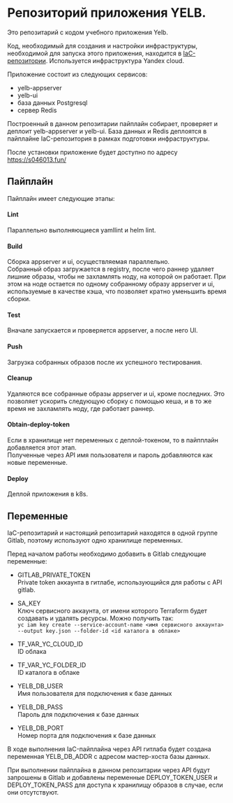 # Репозиторий приложения YELB.

Это репозитарий с кодом учебного приложения Yelb.  

Код, необходимый для создания и настройки инфраструктуры, необходимой для запуска этого приложения, находится в [IaC-репозитории](https://yelbgit.gitlab.yandexcloud.net/yelb/yelb-iac). Используется инфраструктура Yandex cloud.

Приложение состоит из следующих сервисов:

* yelb-appserver
* yelb-ui
* база данных Postgresql
* сервер Redis

Построенный в данном репозитарии пайплайн собирает, проверяет и деплоит yelb-appserver и yelb-ui. База данных и Redis деплоятся в пайплайне IaC-репозитория в рамках подготовки инфраструктуры.

После установки приложение будет доступно по адресу https://s046013.fun/

## Пайплайн

Пайплайн имеет следующие этапы:

#### Lint
Параллельно выполняющиеся yamllint и helm lint.

#### Build
Сборка appserver и ui, осуществляемая параллельно.  
Собранный образ загружается в registry, после чего раннер удаляет лишние образы, чтобы не захламлять ноду, на которой он работает. При этом на ноде остается по одному собранному образу appserver и ui, используемые в качестве кэша, что позволяет кратно уменьшить время сборки.

#### Test
Вначале запускается и проверяется appserver, а после него UI.



#### Push
Загрузка собранных образов после их успешного тестирования.

#### Cleanup
Удаляются все собранные образы appserver и ui, кроме последних. Это позволяет ускорить следующую сборку с помощью кеша, и в то же время не захламлять ноду, где работает раннер.

#### Obtain-deploy-token
Если в хранилище нет переменных с деплой-токеном, то в пайпплайн добавляется этот этап.  
Полученные через API имя пользователя и пароль добавляются как новые переменные.

#### Deploy
Деплой приложения в k8s.

## Переменные

IaC-репозитарий и настоящий репозитарий находятся в одной группе Gitlab, поэтому используют одно хранилище переменных.

Перед началом работы необходимо добавить в Gitlab следующие переменные:

- GITLAB_PRIVATE_TOKEN  
Private token аккаунта в гитлабе, использующийся для работы с API gitlab. 

- SA_KEY  
Ключ сервисного аккаунта, от имени которого Terraform будет создавать и удалять ресурсы.
Можно получить так:  
```yc iam key create --service-account-name <имя сервисного аккаунта> --output key.json --folder-id <id каталога в облаке>```

- TF_VAR_YC_CLOUD_ID  
ID облака

- TF_VAR_YC_FOLDER_ID  
ID каталога в облаке

- YELB_DB_USER  
Имя пользователя для подключения к базе данных

- YELB_DB_PASS  
Пароль для подключения к базе данных

- YELB_DB_PORT  
Номер порта для подключения к базе данных

В ходе выполнения IaC-пайплайна через API гитлаба будет создана переменная YELB_DB_ADDR с адресом мастер-хоста базы данных.

При выполнении пайплайна в данном репозитарии через API будут запрошены в Gitlab и добавлены переменные DEPLOY_TOKEN_USER и DEPLOY_TOKEN_PASS для доступа к хранилищу образов в случае, если они отсутствуют.